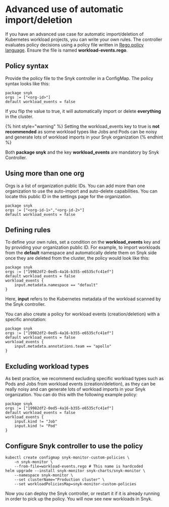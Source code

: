 # Advanced use of automatic import/deletion

If you have an advanced use case for automatic import/deletion of Kubernetes workload projects, you can write your own rules. The controller evaluates policy decisions using a policy file written in [Rego policy language](https://www.openpolicyagent.org/docs/latest/policy-language/). Ensure the file is named **workload-events.rego**.

## Policy syntax

Provide the policy file to the Snyk controller in a ConfigMap. The policy syntax looks like this:

```
package snyk
orgs := ["<org-id>"]
default workload_events = false
```

If you flip the value to true, it will automatically import or delete **everything** in the cluster.

{% hint style="warning" %}
Setting the workload\_events key to true is **not recommended** as some workload types like Jobs and Pods can be noisy and generate lots of workload imports in your Snyk organization
{% endhint %}

Both **package snyk** and the key **workload\_events** are mandatory by Snyk Controller.

## Using more than one org

Orgs is a list of organization public IDs. You can add more than one organization to use the auto-import and auto-delete capabilities. You can locate this public ID in the settings page for the organization.

```
package snyk
orgs := ["<org-id-1>","<org-id-2>"]
default workload_events = false
```

## Defining rules

To define your own rules, set a condition on the **workload\_events** key and by providing your organization public ID. For example, to import workloads from the **default** namespace and automatically delete them on Snyk side once they are deleted from the cluster, the policy would look like this:

```
package snyk
orgs := ["19982df2-0ed5-4a16-b355-e6535cfc41ef"]
default workload_events = false
workload_events {
    input.metadata.namespace == "default"
}
```

Here, **input** refers to the Kubernetes metadata of the workload scanned by the Snyk controller.

You can also create a policy for workload events (creation/deletion) with a specific annotation:

```
package snyk
orgs := ["19982df2-0ed5-4a16-b355-e6535cfc41ef"]
default workload_events = false
workload_events {
    input.metadata.annotations.team == "apollo"
}
```

## Excluding workload types

As best practice, we recommend excluding specific workload types such as Pods and Jobs from workload events (creation/deletion), as they can be really noisy and can generate lots of workload imports in your Snyk organization. You can do this with the following example policy:

```
package snyk
orgs := ["19982df2-0ed5-4a16-b355-e6535cfc41ef"]
default workload_events = false
workload_events {
    input.kind != "Job"
    input.kind != "Pod"
}
```

## Configure Snyk controller to use the policy

```
kubectl create configmap snyk-monitor-custom-policies \
    -n snyk-monitor \
    --from-file=workload-events.rego # This name is hardcoded
helm upgrade --install snyk-monitor snyk-charts/snyk-monitor \
    --namespace snyk-monitor \
    --set clusterName="Production cluster" \
    --set workloadPoliciesMap=snyk-monitor-custom-policies
```

Now you can deploy the Snyk controller, or restart it if it is already running in order to pick up the policy. You will now see new workloads in Snyk.
